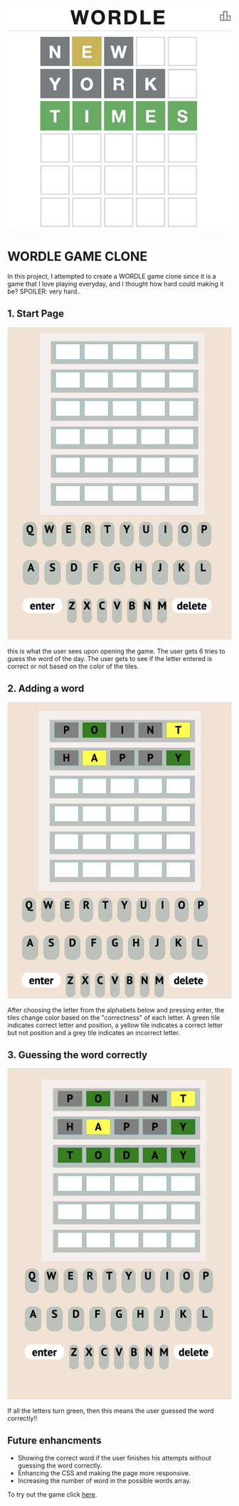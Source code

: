 ![adding picture test](./wordle-art-mediumSquareAt3X.jpg)

# WORDLE GAME CLONE

In this project, I attempted to create a WORDLE game clone since it is a game that I love playing everyday, and I thought how hard could making it be?
SPOILER: very hard..

## 1. Start Page

![adding picture test](./1.png)

this is what the user sees upon opening the game. The user gets 6 tries to guess the word of the day. The user gets to see if the letter entered is correct or not based on the color of the tiles.

## 2. Adding a word

![adding picture test](./2.png)

After choosing the letter from the alphabets below and pressing enter, the tiles change color based on the "correctness" of each letter. A green tile indicates correct letter and position, a yellow tile indicates a correct letter but not position and a grey tile indicates an incorrect letter.



## 3. Guessing the word correctly

![adding picture test](./3.png)

If all the letters turn green, then this means the user guessed the word correctly!!

## Future enhancments

* Showing the correct word if the user finishes his attempts without guessing the word correctly.
* Enhancing the CSS and making the page more responsive.
* Increasing the number of word in the possible words array.

To try out the game click [here](https://zainabdhaif.github.io/wordle-project/). 